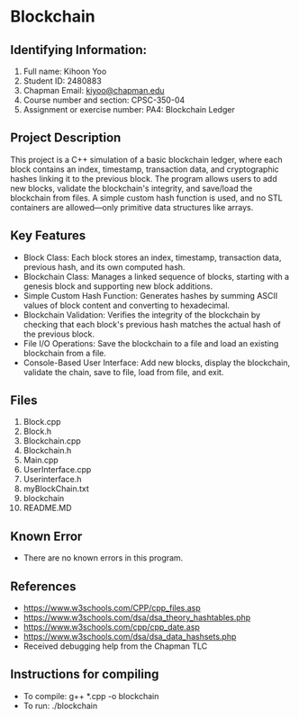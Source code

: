 # Blockchain

## Identifying Information: 
1. Full name: Kihoon Yoo
2. Student ID: 2480883
3. Chapman Email: kiyoo@chapman.edu
4. Course number and section: CPSC-350-04
5. Assignment or exercise number: PA4: Blockchain Ledger

## Project Description
This project is a C++ simulation of a basic blockchain ledger, where each block contains an index, timestamp, transaction data, and cryptographic hashes linking it to the previous block. The program allows users to add new blocks, validate the blockchain's integrity, and save/load the blockchain from files. A simple custom hash function is used, and no STL containers are allowed—only primitive data structures like arrays.

## Key Features
- Block Class: Each block stores an index, timestamp, transaction data, previous hash, and its own computed hash.
- Blockchain Class: Manages a linked sequence of blocks, starting with a genesis block and supporting new block additions.
- Simple Custom Hash Function: Generates hashes by summing ASCII values of block content and converting to hexadecimal.
- Blockchain Validation: Verifies the integrity of the blockchain by checking that each block's previous hash matches the actual hash of the previous block.
- File I/O Operations: Save the blockchain to a file and load an existing blockchain from a file.
- Console-Based User Interface: Add new blocks, display the blockchain, validate the chain, save to file, load from file, and exit.

## Files
1. Block.cpp
2. Block.h
3. Blockchain.cpp
4. Blockchain.h
5. Main.cpp
6. UserInterface.cpp
7. Userinterface.h
8. myBlockChain.txt
9. blockchain
10. README.MD

## Known Error 
- There are no known errors in this program.

## References
- https://www.w3schools.com/CPP/cpp_files.asp
- https://www.w3schools.com/dsa/dsa_theory_hashtables.php
- https://www.w3schools.com/cpp/cpp_date.asp
- https://www.w3schools.com/dsa/dsa_data_hashsets.php
- Received debugging help from the Chapman TLC

## Instructions for compiling
- To compile: g++ *.cpp -o blockchain
- To run: ./blockchain

